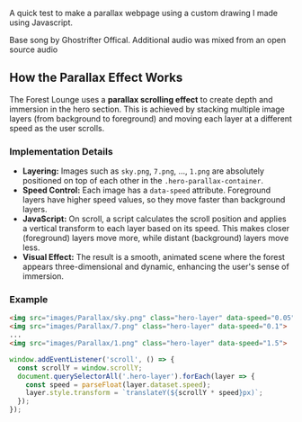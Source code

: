 A quick test to make a parallax webpage using a custom drawing I made using Javascript.

Base song by Ghostrifter Offical. Additional audio was mixed from an open source audio 

## How the Parallax Effect Works

The Forest Lounge uses a **parallax scrolling effect** to create depth and immersion in the hero section. This is achieved by stacking multiple image layers (from background to foreground) and moving each layer at a different speed as the user scrolls.

### Implementation Details

- **Layering:** Images such as `sky.png`, `7.png`, ..., `1.png` are absolutely positioned on top of each other in the `.hero-parallax-container`.
- **Speed Control:** Each image has a `data-speed` attribute. Foreground layers have higher speed values, so they move faster than background layers.
- **JavaScript:** On scroll, a script calculates the scroll position and applies a vertical transform to each layer based on its speed. This makes closer (foreground) layers move more, while distant (background) layers move less.
- **Visual Effect:** The result is a smooth, animated scene where the forest appears three-dimensional and dynamic, enhancing the user's sense of immersion.

### Example

```html
<img src="images/Parallax/sky.png" class="hero-layer" data-speed="0.05">
<img src="images/Parallax/7.png" class="hero-layer" data-speed="0.1">
...
<img src="images/Parallax/1.png" class="hero-layer" data-speed="1.5">
```

```js
window.addEventListener('scroll', () => {
  const scrollY = window.scrollY;
  document.querySelectorAll('.hero-layer').forEach(layer => {
    const speed = parseFloat(layer.dataset.speed);
    layer.style.transform = `translateY(${scrollY * speed}px)`;
  });
});
```
